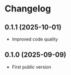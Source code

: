 # Changelog

## 0.1.1 (2025-10-01)

* Improved code quality

## 0.1.0 (2025-09-09)

* First public version



